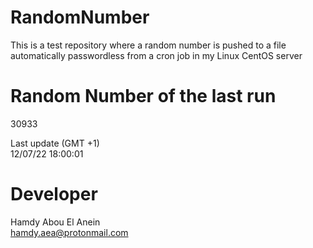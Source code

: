 # RandomNumber    
This is a test repository where a random number is pushed to a file automatically passwordless from a cron job in my Linux CentOS server    
# Random Number of the last run   
30933
      
Last update (GMT +1)    
12/07/22 18:00:01
# Developer    
Hamdy Abou El Anein   
hamdy.aea@protonmail.com
